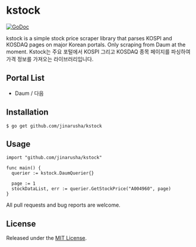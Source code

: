 # kstock
[![GoDoc](https://godoc.org/github.com/jinarusha/kstock?status.svg)](https://godoc.org/github.com/jinarusha/kstock)

kstock is a simple stock price scraper library that parses KOSPI and KOSDAQ pages on major Korean portals. Only scraping from Daum at the moment.
Kstock는 주요 포털에서 KOSPI 그리고 KOSDAQ 종목 페이지를 파싱하여 가격 정보를 가져오는 라이브러리입니다.

## Portal List
- Daum / 다음

## Installation

```
$ go get github.com/jinarusha/kstock
```

## Usage

```
import "github.com/jinarusha/kstock"

func main() {
  querier := kstock.DaumQuerier{}
  
  page := 1
  stockDataList, err := querier.GetStockPrice("A004960", page)
}
```

All pull requests and bug reports are welcome.

## License

Released under the [MIT License](https://github.com/jinarusha/kstock/blob/master/LICENSE).
